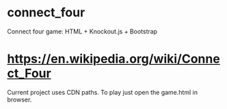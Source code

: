 # connect_four
Connect four game: HTML + Knockout.js + Bootstrap

# https://en.wikipedia.org/wiki/Connect_Four
Current project uses CDN paths. To play just open the game.html in browser.
